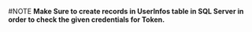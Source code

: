 #NOTE
**Make Sure to create records in UserInfos table in SQL Server in order to check the given credentials for Token.**
